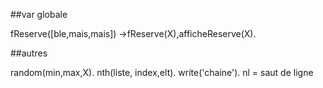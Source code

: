##var globale

fReserve([ble,mais,mais])
->fReserve(X),afficheReserve(X).

##autres

random(min,max,X).
nth(liste, index,elt).
write('chaine').
nl = saut de ligne